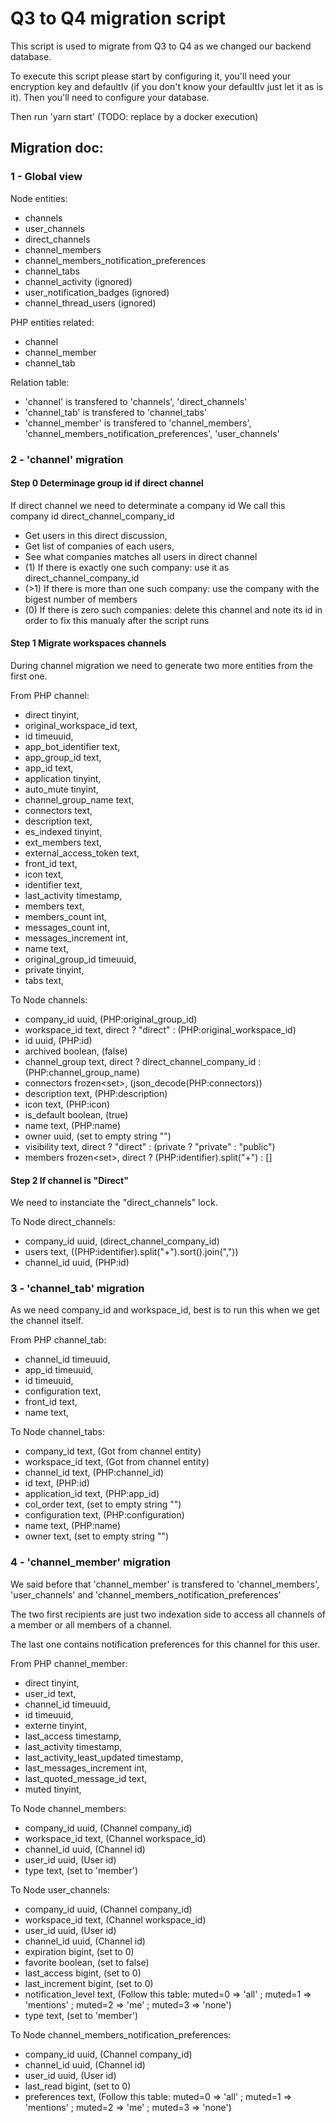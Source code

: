 # Q3 to Q4 migration script

This script is used to migrate from Q3 to Q4 as we changed our backend database.

To execute this script please start by configuring it, you'll need your encryption key and defaultIv (if you don't know your defaultIv just let it as is it). Then you'll need to configure your database.

Then run 'yarn start' (TODO: replace by a docker execution)

## Migration doc:

### 1 - Global view

Node entities:

- channels
- user_channels
- direct_channels
- channel_members
- channel_members_notification_preferences
- channel_tabs
- channel_activity (ignored)
- user_notification_badges (ignored)
- channel_thread_users (ignored)

PHP entities related:

- channel
- channel_member
- channel_tab

Relation table:

- 'channel' is transfered to 'channels', 'direct_channels'
- 'channel_tab' is transfered to 'channel_tabs'
- 'channel_member' is transfered to 'channel_members', 'channel_members_notification_preferences', 'user_channels'

### 2 - 'channel' migration

#### Step 0 Determinage group id if direct channel

If direct channel we need to determinate a company id
We call this company id direct_channel_company_id

- Get users in this direct discussion,
- Get list of companies of each users,
- See what companies matches all users in direct channel
- (1) If there is exactly one such company: use it as direct_channel_company_id
- (>1) If there is more than one such company: use the company with the bigest number of members
- (0) If there is zero such companies: delete this channel and note its id in order to fix this manualy after the script runs

#### Step 1 Migrate workspaces channels

During channel migration we need to generate two more entities from the first one.

From PHP channel:

- direct tinyint,
- original_workspace_id text,
- id timeuuid,
- app_bot_identifier text,
- app_group_id text,
- app_id text,
- application tinyint,
- auto_mute tinyint,
- channel_group_name text,
- connectors text,
- description text,
- es_indexed tinyint,
- ext_members text,
- external_access_token text,
- front_id text,
- icon text,
- identifier text,
- last_activity timestamp,
- members text,
- members_count int,
- messages_count int,
- messages_increment int,
- name text,
- original_group_id timeuuid,
- private tinyint,
- tabs text,

To Node channels:

- company_id uuid, (PHP:original_group_id)
- workspace_id text, direct ? "direct" : (PHP:original_workspace_id)
- id uuid, (PHP:id)
- archived boolean, (false)
- channel_group text, direct ? direct_channel_company_id : (PHP:channel_group_name)
- connectors frozen<set<text>>, (json_decode(PHP:connectors))
- description text, (PHP:description)
- icon text, (PHP:icon)
- is_default boolean, (true)
- name text, (PHP:name)
- owner uuid, (set to empty string "")
- visibility text, direct ? "direct" : (private ? "private" : "public")
- members frozen<set<text>>, direct ? (PHP:identifier).split("+") : []

#### Step 2 If channel is "Direct"

We need to instanciate the "direct_channels" lock.

To Node direct_channels:

- company_id uuid, (direct_channel_company_id)
- users text, ((PHP:identifier).split("+").sort().join(","))
- channel_id uuid, (PHP:id)

### 3 - 'channel_tab' migration

As we need company_id and workspace_id, best is to run this when we get the channel itself.

From PHP channel_tab:

- channel_id timeuuid,
- app_id timeuuid,
- id timeuuid,
- configuration text,
- front_id text,
- name text,

To Node channel_tabs:

- company_id text, (Got from channel entity)
- workspace_id text, (Got from channel entity)
- channel_id text, (PHP:channel_id)
- id text, (PHP:id)
- application_id text, (PHP:app_id)
- col_order text, (set to empty string "")
- configuration text, (PHP:configuration)
- name text, (PHP:name)
- owner text, (set to empty string "")

### 4 - 'channel_member' migration

We said before that 'channel_member' is transfered to 'channel_members', 'user_channels' and 'channel_members_notification_preferences'

The two first recipients are just two indexation side to access all channels of a member or all members of a channel.

The last one contains notification preferences for this channel for this user.

From PHP channel_member:

- direct tinyint,
- user_id text,
- channel_id timeuuid,
- id timeuuid,
- externe tinyint,
- last_access timestamp,
- last_activity timestamp,
- last_activity_least_updated timestamp,
- last_messages_increment int,
- last_quoted_message_id text,
- muted tinyint,

To Node channel_members:

- company_id uuid, (Channel company_id)
- workspace_id text, (Channel workspace_id)
- channel_id uuid, (Channel id)
- user_id uuid, (User id)
- type text, (set to 'member')

To Node user_channels:

- company_id uuid, (Channel company_id)
- workspace_id text, (Channel workspace_id)
- user_id uuid, (User id)
- channel_id uuid, (Channel id)
- expiration bigint, (set to 0)
- favorite boolean, (set to false)
- last_access bigint, (set to 0)
- last_increment bigint, (set to 0)
- notification_level text, (Follow this table: muted=0 => 'all' ; muted=1 => 'mentions' ; muted=2 => 'me' ; muted=3 => 'none')
- type text, (set to 'member')

To Node channel_members_notification_preferences:

- company_id uuid, (Channel company_id)
- channel_id uuid, (Channel id)
- user_id uuid, (User id)
- last_read bigint, (set to 0)
- preferences text, (Follow this table: muted=0 => 'all' ; muted=1 => 'mentions' ; muted=2 => 'me' ; muted=3 => 'none')
